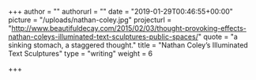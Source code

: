 +++
author = ""
authorurl = ""
date = "2019-01-29T00:46:55+00:00"
picture = "/uploads/nathan-coley.jpg"
projecturl = "http://www.beautifuldecay.com/2015/02/03/thought-provoking-effects-nathan-coleys-illuminated-text-sculptures-public-spaces/"
quote = "a sinking stomach, a staggered thought."
title = "Nathan Coley’s Illuminated Text Sculptures"
type = "writing"
weight = 6

+++
